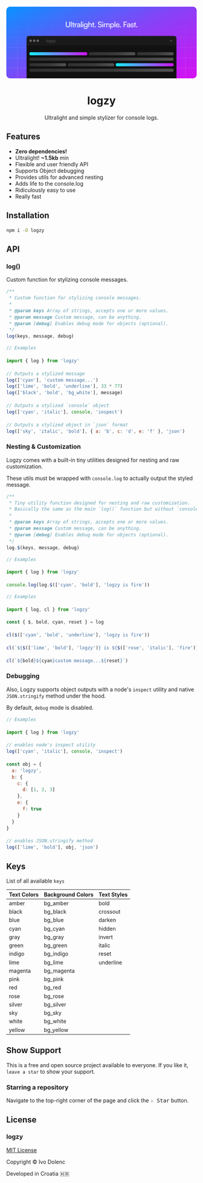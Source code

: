 <p align="center">
  <img src=".assets/cover.png" />
</p>

<h1 align="center">logzy</h1>
<p align="center">Ultralight and simple stylizer for console logs.</p>

## Features

- **Zero dependencies!**
- Ultralight! **~1.5kb** min
- Flexible and user friendly API
- Supports Object debugging
- Provides utils for advanced nesting
- Adds life to the console.log
- Ridiculously easy to use
- Really fast

## Installation

```sh
npm i -D logzy
```

## API

### log()

Custom function for stylizing console messages.

```js
/**
 * Custom function for stylizing console messages.
 *
 * @param keys Array of strings, accepts one or more values.
 * @param message Custom message, can be anything.
 * @param [debug] Enables debug mode for objects (optional).
 */
log(keys, message, debug)
```

```js
// Examples

import { log } from 'logzy'

// Outputs a stylized message
log(['cyan'], 'custom message...')
log(['lime', 'bold', 'underline'], 33 * 77)
log(['black', 'bold', 'bg_white'], message)

// Outputs a stylized `console` object
log(['cyan', 'italic'], console, 'inspect')

// Outputs a stylized object in `json` format
log(['sky', 'italic', 'bold'], { a: 'b', c: 'd', e: 'f' }, 'json')
```

### Nesting & Customization

Logzy comes with a built-in tiny utilities designed for nesting and raw customization.

These utils must be wrapped with `console.log` to actually output the styled message.

```js
/**
 * Tiny utility function designed for nesting and raw customization.
 * Basically the same as the main `log()` function but without `console.log` wrapper.
 *
 * @param keys Array of strings, accepts one or more values.
 * @param message Custom message, can be anything.
 * @param [debug] Enables debug mode for objects (optional).
 */
log.$(keys, message, debug)
```

```js
// Examples

import { log } from 'logzy'

console.log(log.$(['cyan', 'bold'], 'logzy is fire'))
```

```js
// Examples

import { log, cl } from 'logzy'

const { $, bold, cyan, reset } = log

cl($(['cyan', 'bold', 'underline'], 'logzy is fire'))

cl(`${$(['lime', 'bold'], 'logzy')} is ${$(['rose', 'italic'], 'fire')}`)

cl(`${bold}${cyan}custom message...${reset}`)
```

### Debugging

Also, Logzy supports object outputs with a node's `inspect` utility and native `JSON.stringify` method under the hood.

By default, `debug` mode is disabled.

```js
// Examples

import { log } from 'logzy'

// enables node's inspect utility
log(['cyan', 'italic'], console, 'inspect')

const obj = {
  a: 'logzy',
  b: {
    c: {
      d: [1, 2, 3]
    },
    e: {
      f: true
    }
  }
}

// enables JSON.stringify method
log(['lime', 'bold'], obj, 'json')
```

## Keys

List of all available `keys`

| Text Colors | Background Colors | Text Styles |
| ----------- | ----------------- | ----------- |
| amber       | bg_amber          | bold        |
| black       | bg_black          | crossout    |
| blue        | bg_blue           | darken      |
| cyan        | bg_cyan           | hidden      |
| gray        | bg_gray           | invert      |
| green       | bg_green          | italic      |
| indigo      | bg_indigo         | reset       |
| lime        | bg_lime           | underline   |
| magenta     | bg_magenta        |             |
| pink        | bg_pink           |             |
| red         | bg_red            |             |
| rose        | bg_rose           |             |
| silver      | bg_silver         |             |
| sky         | bg_sky            |             |
| white       | bg_white          |             |
| yellow      | bg_yellow         |             |

## Show Support

This is a free and open source project available to everyone. If you like it, `leave a star` to show your support.

### Starring a repository

Navigate to the top-right corner of the page and click the <kbd>☆ Star</kbd> button.

## License

### logzy

[MIT License](LICENSE)

Copyright © Ivo Dolenc

Developed in Croatia 🇭🇷

